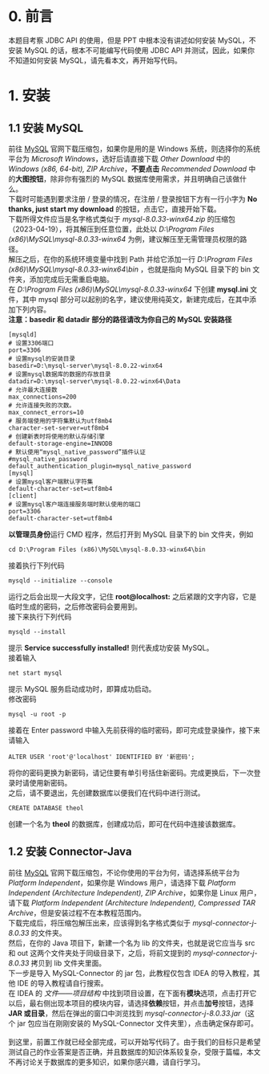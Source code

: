 # 0. 前言
本题目考察 JDBC API 的使用，但是 PPT 中根本没有讲述如何安装 MySQL，不安装 MySQL 的话，根本不可能编写代码使用 JDBC API 并测试，因此，如果你不知道如何安装 MySQL，请先看本文，再开始写代码。

# 1. 安装
## 1.1 安装 MySQL
前往 [MySQL](https://dev.mysql.com/downloads/mysql/) 官网下载压缩包，如果你是用的是 Windows 系统，则选择你的系统平台为 *Microsoft Windows*，选好后请直接下载 *Other Download* 中的 *Windows (x86, 64-bit), ZIP Archive*，**不要点击** *Recommended Download* 中的**大图按钮**，除非你有强烈的 MySQL 数据库使用需求，并且明确自己该做什么。
<br>下载时可能遇到要求注册 / 登录的情况，在注册 / 登录按钮下方有一行小字为 **No thanks, just start my download** 的按钮，点击它，直接开始下载。
<br>下载所得文件应当是名字格式类似于 *mysql-8.0.33-winx64.zip* 的压缩包（2023-04-19），将其解压到任意位置，此处以 *D:\Program Files (x86)\MySQL\mysql-8.0.33-winx64* 为例，建议解压至无需管理员权限的路径。
<br>解压之后，在你的系统环境变量中找到 Path 并给它添加一行 *D:\Program Files (x86)\MySQL\mysql-8.0.33-winx64\bin* ，也就是指向 MySQL 目录下的 bin 文件夹，添加完成后无需重启电脑。
<br>在 *D:\Program Files (x86)\MySQL\mysql-8.0.33-winx64* 下创建 **mysql.ini** 文件，其中 mysql 部分可以起别的名字，建议使用纯英文，新建完成后，在其中添加下列内容。
<br>**注意：basedir 和 datadir 部分的路径请改为你自己的 MySQL 安装路径**
```
[mysqld]
# 设置3306端口
port=3306
# 设置mysql的安装目录
basedir=D:\mysql-server\mysql-8.0.22-winx64
# 设置mysql数据库的数据的存放目录
datadir=D:\mysql-server\mysql-8.0.22-winx64\Data
# 允许最大连接数
max_connections=200
# 允许连接失败的次数。
max_connect_errors=10
# 服务端使用的字符集默认为utf8mb4
character-set-server=utf8mb4
# 创建新表时将使用的默认存储引擎
default-storage-engine=INNODB
# 默认使用“mysql_native_password”插件认证
#mysql_native_password
default_authentication_plugin=mysql_native_password
[mysql]
# 设置mysql客户端默认字符集
default-character-set=utf8mb4
[client]
# 设置mysql客户端连接服务端时默认使用的端口
port=3306
default-character-set=utf8mb4
```
**以管理员身份**运行 CMD 程序，然后打开到 MySQL 目录下的 bin 文件夹，例如
```
cd D:\Program Files (x86)\MySQL\mysql-8.0.33-winx64\bin
```
接着执行下列代码
```
mysqld --initialize --console
```
运行之后会出现一大段文字，记住 **root@localhost:** 之后紧跟的文字内容，它是临时生成的密码，之后修改密码会要用到。
<br>接下来执行下列代码
```
mysqld --install
```
提示 **Service successfully installed!** 则代表成功安装 MySQL。
<br>接着输入
```
net start mysql
```
提示 MySQL 服务启动成功时，即算成功启动。
<br>修改密码
```
mysql -u root -p
```
接着在 Enter password 中输入先前获得的临时密码，即可完成登录操作，接下来请输入
```mysql
ALTER USER 'root'@'localhost' IDENTIFIED BY '新密码';
```
将你的密码更换为新密码，请记住要有单引号括住新密码。完成更换后，下一次登录时请使用新密码。
<br>之后，请不要退出，先创建数据库以便我们在代码中进行测试。
```mysql
CREATE DATABASE theol
```
创建一个名为 **theol** 的数据库，创建成功后，即可在代码中连接该数据库。
## 1.2 安装 Connector-Java
前往 [MySQL](https://dev.mysql.com/downloads/connector/j/) 官网下载压缩包，不论你使用的平台为何，请选择系统平台为 *Platform Independent*，如果你是 Windows 用户，请选择下载 *Platform Independent (Architecture Independent), ZIP Archive*，如果你是 Linux 用户，请下载 *Platform Independent (Architecture Independent), Compressed TAR Archive*，但是安装过程不在本教程范围内。
<br>下载完成后，将压缩包解压出来，应该得到名字格式类似于 *mysql-connector-j-8.0.33* 的文件夹。
<br>然后，在你的 Java 项目下，新建一个名为 lib 的文件夹，也就是说它应当与 src 和 out 这两个文件夹处于同级目录下，之后，将前文提到的 *mysql-connector-j-8.0.33* 拷贝到 lib 文件夹里面。
<br>下一步是导入 MySQL-Connector 的 jar 包，此教程仅包含 IDEA 的导入教程，其他 IDE 的导入教程请自行搜索。
<br>在 IDEA 的 *文件——项目结构* 中找到项目设置，在下面有**模块**选项，点击打开它以后，最右侧出现本项目的模块内容，请选择**依赖**按钮，并点击**加号**按钮，选择 **JAR 或目录**，然后在弹出的窗口中浏览找到 *mysql-connector-j-8.0.33.jar*（这个 jar 包应当在刚刚安装的 MySQL-Connector 文件夹里），点击确定保存即可。
<br><br>到这里，前置工作就已经全部完成，可以开始写代码了。由于我们的目标只是希望测试自己的作业答案是否正确，并且数据库的知识体系较复杂，受限于篇幅，本文不再讨论关于数据库的更多知识，如果你感兴趣，请自行学习。